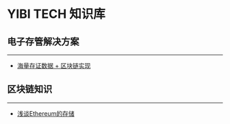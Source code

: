 # YIBI TECH 知识库




## 电子存管解决方案

---------
* [海量存证数据 + 区块链实现](https://github.com/YibiOpen/Wiki/tree/master/%E6%B5%B7%E9%87%8F%E5%AD%98%E8%AF%81%E6%95%B0%E6%8D%AE%20%2B%20%E5%8C%BA%E5%9D%97%E9%93%BE%E5%AE%9E%E7%8E%B0#%E5%8C%BA%E5%9D%97%E9%93%BE%E5%AD%98%E8%AF%81%E7%9B%AE%E5%89%8D%E5%AD%98%E5%9C%A8%E7%9A%84%E6%8C%91%E6%88%98)



## 区块链知识

---------
* [浅谈Ethereum的存储](https://github.com/YibiOpen/Wiki/tree/master/%E6%B5%85%E8%B0%88Ethereum%E7%9A%84%E5%AD%98%E5%82%A8)


